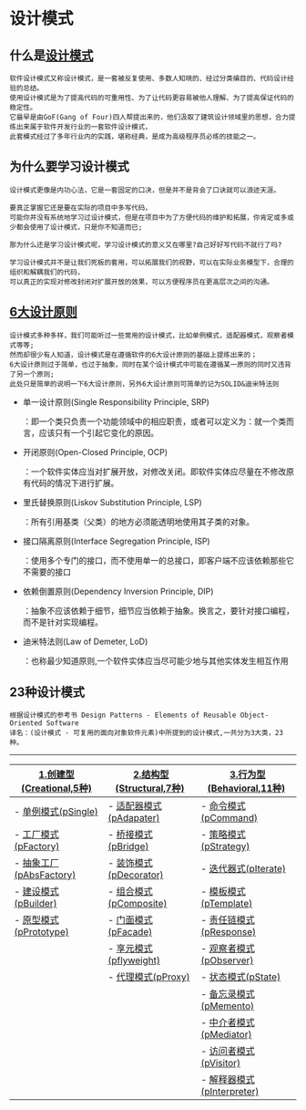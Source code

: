 

# 设计模式

## 什么是[设计模式][1]
    
    软件设计模式又称设计模式，是一套被反复使用、多数人知晓的、经过分类编目的、代码设计经验的总结。
    使用设计模式是为了提高代码的可重用性、为了让代码更容易被他人理解、为了提高保证代码的稳定性。
    它最早是由GoF(Gang of Four)四人帮提出来的，他们汲取了建筑设计领域里的思想，合力提练出来属于软件开发行业的一套软件设计模式，
    此套模式经过了多年行业内的实践，堪称经典，是成为高级程序员必练的技能之一。
    

## 为什么要学习设计模式

    设计模式更像是内功心法，它是一套固定的口决，但是并不是背会了口诀就可以浪迹天涯。  
    
    要真正掌握它还是要在实际的项目中多写代码，
    可能你并没有系统地学习过设计模式，但是在项目中为了方便代码的维护和拓展，你肯定或多或少都会使用了设计模式，只是你不知道而已;  
    
    那为什么还是学习设计模式呢，学习设计模式的意义又在哪里?自己好好写代码不就行了吗?    
    
    学习设计模式并不是让我们死板的套用，可以拓展我们的视野，可以在实际业务模型下，合理的组织和解耦我们的代码，
    可以真正的实现对修改封闭对扩展开放的效果，可以方便程序员在更高层次之间的沟通。
    
## [6大设计原则][28]

    设计模式多种多样，我们可能听过一些常用的设计模式，比如单例模式，适配器模式，观察者模式等等;
    然而却很少有人知道，设计模式是在遵循软件的6大设计原则的基础上提练出来的；
    6大设计原则过于简单，也过于抽象，同时在某个设计模式中可能在遵循某一原则的同时又违背了另一个原则;
    此处只是简单的说明一下6大设计原则，另外6大设计原则可简单的记为SOLID&迪米特法则
    
* 单一设计原则(Single Responsibility Principle, SRP)  

    ：即一个类只负责一个功能领域中的相应职责，或者可以定义为：就一个类而言，应该只有一个引起它变化的原因。  


* 开闭原则(Open-Closed Principle, OCP)

    ：一个软件实体应当对扩展开放，对修改关闭。即软件实体应尽量在不修改原有代码的情况下进行扩展。


* 里氏替换原则(Liskov Substitution Principle, LSP)

    ：所有引用基类（父类）的地方必须能透明地使用其子类的对象。


* 接口隔离原则(Interface  Segregation Principle, ISP)

    ：使用多个专门的接口，而不使用单一的总接口，即客户端不应该依赖那些它不需要的接口
 

* 依赖倒置原则(Dependency Inversion  Principle, DIP)

    ：抽象不应该依赖于细节，细节应当依赖于抽象。换言之，要针对接口编程，而不是针对实现编程。    
    

* 迪米特法则(Law of  Demeter, LoD)  

    ：也称最少知道原则,一个软件实体应当尽可能少地与其他实体发生相互作用    




## 23种设计模式

    根据设计模式的参考书 Design Patterns - Elements of Reusable Object-Oriented Software
    译名：(设计模式 - 可复用的面向对象软件元素)中所提到的设计模式,一共分为3大类，23种。

-------

| [1.创建型(Creational,5种)][2]|  [2.结构型(Structural,7种)][3]|  [3.行为型(Behavioral,11种)][4]
---- | --- | ---
| - [单例模式(pSingle)][5]| - [适配器模式(pAdapater)][10] | - [命令模式(pCommand)][11]
| - [工厂模式(pFactory)][6]| - [桥接模式(pBridge)][13]| - [策略模式(pStrategy)][12]
| - [抽象工厂(pAbsFactory)][7]| - [装饰模式(pDecorator)][14]| - [迭代器式(pIterate)][15]
| - [建设模式(pBuilder)][8]|  - [组合模式(pComposite)][17]| - [模板模式(pTemplate)][16]
| - [原型模式(pPrototype)][9]| - [门面模式(pFacade)][18]| - [责任链模式(pResponse)][21]
|                             | - [享元模式(pflyweight)][19]|- [观察者模式(pObserver)][22]  
|                             | - [代理模式(pProxy)][20]| - [状态模式(pState)][23] 
|                             |   | - [备忘录模式(pMemento)][24] 
|                             | | - [中介者模式(pMediator)][25] 
|                             | | - [访问者模式(pVisitor)][26] 
|                             | | - [解释器模式(pInterpreter)][27] 


[1]:http://www.runoob.com/design-pattern/design-pattern-intro.html
[2]:https://github.com/TimAimee/Pattern/tree/master/src/main/java/com/pattern/creat
[3]:https://github.com/TimAimee/Pattern/tree/master/src/main/java/com/pattern/behavior
[4]:https://github.com/TimAimee/Pattern/tree/master/src/main/java/com/pattern/structure
[5]:https://github.com/TimAimee/Pattern/tree/master/src/main/java/com/pattern/creat/psingle
[6]:https://github.com/TimAimee/Pattern/tree/master/src/main/java/com/pattern/creat/pfactory
[7]:https://github.com/TimAimee/Pattern/tree/master/src/main/java/com/pattern/creat/pfactoryabstracter
[8]:https://github.com/TimAimee/Pattern/tree/master/src/main/java/com/pattern/creat/pbuilder
[9]:https://github.com/TimAimee/Pattern/tree/master/src/main/java/com/pattern/creat/pprototy
[10]:https://github.com/TimAimee/Pattern/tree/master/src/main/java/com/pattern/structure/padapter
[11]:https://github.com/TimAimee/Pattern/tree/master/src/main/java/com/pattern/behavior/pcommand
[12]:https://github.com/TimAimee/Pattern/tree/master/src/main/java/com/pattern/behavior/pstrategy
[13]:https://github.com/TimAimee/Pattern/tree/master/src/main/java/com/pattern/structure/pbridge
[14]:https://github.com/TimAimee/Pattern/tree/master/src/main/java/com/pattern/structure/pdecorator
[15]:https://github.com/TimAimee/Pattern/tree/master/src/main/java/com/pattern/behavior/piterate
[16]:https://github.com/TimAimee/Pattern/tree/master/src/main/java/com/pattern/behavior/ptemplate
[17]:https://github.com/TimAimee/Pattern/tree/master/src/main/java/com/pattern/structure/pcomposite
[18]:https://github.com/TimAimee/Pattern/tree/master/src/main/java/com/pattern/structure/pfacade
[19]:https://github.com/TimAimee/Pattern/tree/master/src/main/java/com/pattern/structure/pflyweight
[20]:https://github.com/TimAimee/Pattern/tree/master/src/main/java/com/pattern/structure/pproxy
[21]:https://github.com/TimAimee/Pattern/tree/master/src/main/java/com/pattern/behavior/presponsibility
[22]:https://github.com/TimAimee/Pattern/tree/master/src/main/java/com/pattern/behavior/pobserver
[23]:https://github.com/TimAimee/Pattern/tree/master/src/main/java/com/pattern/behavior/pstate
[24]:https://github.com/TimAimee/Pattern/tree/master/src/main/java/com/pattern/behavior/pmemento
[25]:https://github.com/TimAimee/Pattern/tree/master/src/main/java/com/pattern/behavior/pmediator
[26]:https://github.com/TimAimee/Pattern/tree/master/src/main/java/com/pattern/behavior/pvisitor
[27]:https://github.com/TimAimee/Pattern/tree/master/src/main/java/com/pattern/behavior/pinterpreter
[28]:https://www.jianshu.com/p/807bc228dbc2

 
